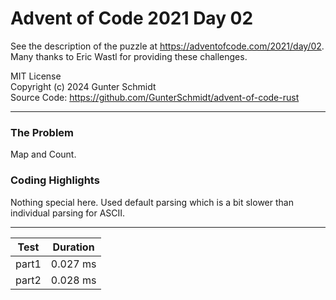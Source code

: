 # Advent of Code 2021 Day 02

See the description of the puzzle at <https://adventofcode.com/2021/day/02>.  
Many thanks to Eric Wastl for providing these challenges.

MIT License  
Copyright (c) 2024 Gunter Schmidt  
Source Code: <https://github.com/GunterSchmidt/advent-of-code-rust>

---
### The Problem

Map and Count.

### Coding Highlights

Nothing special here. Used default parsing which is a bit slower than individual parsing for ASCII.

---

| Test  | Duration |
| ----- | -------- |
| part1 | 0.027 ms |
| part2 | 0.028 ms |

